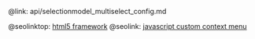 @link: api/selectionmodel_multiselect_config.md

@seolinktop: [html5 framework](https://webix.com)
@seolink: [javascript custom context menu](https://webix.com/widget/contextmenu/)